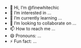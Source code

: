 - 👋 Hi, I’m @finewhitechic
- 👀 I’m interested in ...
- 🌱 I’m currently learning ...
- 💞️ I’m looking to collaborate on ...
- 📫 How to reach me ...
- 😄 Pronouns: ...
- ⚡ Fun fact: ...

<!---
finewhitechic/finewhitechic is a ✨ special ✨ repository because its `README.md` (this file) appears on your GitHub profile.
You can click the Preview link to take a look at your changes.
--->
